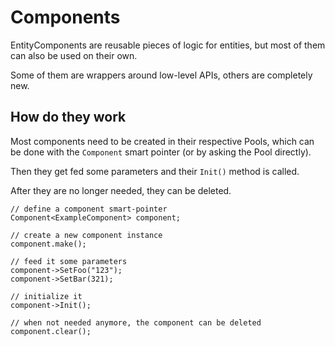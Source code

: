 # Components

EntityComponents are reusable pieces of logic for entities, but most of them can
also be used on their own.

Some of them are wrappers around low-level APIs, others are completely new.

## How do they work

Most components need to be created in their respective Pools, which can be
done with the `Component` smart pointer (or by asking the Pool directly).

Then they get fed some parameters and their `Init()` method is called.

After they are no longer needed, they can be deleted.

```
// define a component smart-pointer
Component<ExampleComponent> component;

// create a new component instance
component.make();

// feed it some parameters
component->SetFoo("123");
component->SetBar(321);

// initialize it
component->Init();

// when not needed anymore, the component can be deleted
component.clear();
```